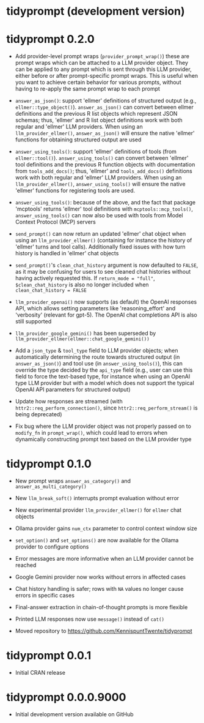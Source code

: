# tidyprompt (development version)

# tidyprompt 0.2.0

* Add provider-level prompt wraps (`provider_prompt_wrap()`) these are prompt
wraps which can be attached to a LLM provider object. They can be applied to
any prompt which is sent through this LLM provider, either before or after
prompt-specific prompt wraps. This is useful when you want to achieve 
certain behavior for various prompts, without having to re-apply the same
prompt wrap to each prompt

* `answer_as_json()`: support 'ellmer' definitions of structured output
(e.g., `ellmer::type_object()`). `answer_as_json()` can convert between ellmer
definitions and the previous R list objects which represent JSON schemas; thus,
'ellmer' and R list object definitions work with both regular and 'ellmer'
LLM providers. When using an `llm_provider_ellmer()`, `answer_as_json()` will 
ensure the native 'ellmer' functions for obtaining structured output are used

* `answer_using_tools()`: support 'ellmer' definitions of tools (from 
`ellmer::tool()`). `answer_using_tools()` can convert between 'ellmer' tool
definitions and the previous R function objects with documentation from 
`tools_add_docs()`; thus, 'ellmer' and `tools_add_docs()` definitions work
with both regular and 'ellmer' LLM providers. When using an 
`llm_provider_ellmer()`, `answer_using_tools()` will ensure the native 'ellmer'
functions for registering tools are used. 

* `answer_using_tools()`: because of the above, and the fact that 
package 'mcptools' returns 'ellmer' tool definitions with 
`mcptools::mcp_tools()`, `answer_using_tools()`
can now also be used with tools from Model Context Protocol (MCP) servers

* `send_prompt()` can now return an updated 'ellmer' chat object when using an
`llm_provider_ellmer()` (containing for instance the history of 'ellmer' turns 
and tool calls). Additionally fixed issues with how turn history is handled
in 'ellmer' chat objects

* `send_prompt()`'s `clean_chat_history` argument is now defaulted to `FALSE`,
as it may be confusing for users to see cleaned chat histories without
having actively requested this. If `return_mode = "full"`, `$clean_chat_history`
is also no longer included when `clean_chat_history = FALSE`

* `llm_provider_openai()` now supports (as default) the OpenAI responses API,
which allows setting parameters like 'reasoning_effort' and 'verbosity' 
(relevant for gpt-5). The OpenAI chat completions API is also still supported

* `llm_provider_google_gemini()` has been superseded by
`llm_provider_ellmer(ellmer::chat_google_gemini())`

* Add a `json_type` & `tool_type` field to LLM provider objects; when 
automatically determining the route towards structured output (in 
`answer_as_json()`) and tool use (in `answer_using_tools()`), this can override
the type decided by the `api_type` field (e.g., user can use this field to force
the text-based type, for instance when using an OpenAI type LLM provider but
with a model which does not support the typical OpenAI API parameters for 
structured output)

* Update how responses are streamed (with `httr2::req_perform_connection()`, 
since `httr2::req_perform_stream()` is being deprecated)

* Fix bug where the LLM provider object was not properly passed on to
`modify_fn` in `prompt_wrap()`, which could lead to errors when dynamically
constructing prompt text based on the LLM provider type

# tidyprompt 0.1.0

* New prompt wraps `answer_as_category()` and `answer_as_multi_category()`

* New `llm_break_soft()` interrupts prompt evaluation without error

* New experimental provider `llm_provider_ellmer()` for `ellmer` chat objects

* Ollama provider gains `num_ctx` parameter to control context window size

* `set_option()` and `set_options()` are now available for the Ollama provider
to configure options

* Error messages are more informative when an LLM provider cannot be reached

* Google Gemini provider now works without errors in affected cases

* Chat history handling is safer; rows with `NA` values no longer cause errors 
in specific cases

* Final-answer extraction in chain-of-thought prompts is more flexible

* Printed LLM responses now use `message()` instead of `cat()`

* Moved repository to https://github.com/KennispuntTwente/tidyprompt

# tidyprompt 0.0.1

* Initial CRAN release

# tidyprompt 0.0.0.9000

* Initial development version available on GitHub
